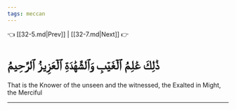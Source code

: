 ```yaml
---
tags: meccan
---
```


👈 [[32-5.md|Prev]] | [[32-7.md|Next]] 👉

# ذَٰلِكَ عَٰلِمُ ٱلۡغَيۡبِ وَٱلشَّهَٰدَةِ ٱلۡعَزِيزُ ٱلرَّحِيمُ

That is the Knower of the unseen and the witnessed, the Exalted in Might, the Merciful

---

